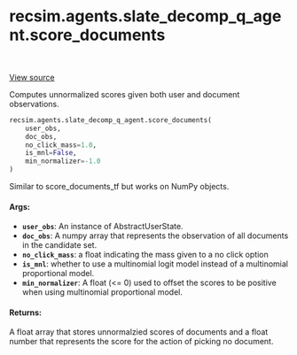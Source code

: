 <div itemscope itemtype="http://developers.google.com/ReferenceObject">
<meta itemprop="name" content="recsim.agents.slate_decomp_q_agent.score_documents" />
<meta itemprop="path" content="Stable" />
</div>

# recsim.agents.slate_decomp_q_agent.score_documents

<table class="tfo-notebook-buttons tfo-api" align="left">
</table>

<a target="_blank" href="https://github.com/google-research/recsim/tree/master/recsim//agents/slate_decomp_q_agent.py">View
source</a>

Computes unnormalized scores given both user and document observations.

```python
recsim.agents.slate_decomp_q_agent.score_documents(
    user_obs,
    doc_obs,
    no_click_mass=1.0,
    is_mnl=False,
    min_normalizer=-1.0
)
```

<!-- Placeholder for "Used in" -->

Similar to score_documents_tf but works on NumPy objects.

#### Args:

*   <b>`user_obs`</b>: An instance of AbstractUserState.
*   <b>`doc_obs`</b>: A numpy array that represents the observation of all
    documents in the candidate set.
*   <b>`no_click_mass`</b>: a float indicating the mass given to a no click
    option
*   <b>`is_mnl`</b>: whether to use a multinomial logit model instead of a
    multinomial proportional model.
*   <b>`min_normalizer`</b>: A float (<= 0) used to offset the scores to be
    positive when using multinomial proportional model.

#### Returns:

A float array that stores unnormalzied scores of documents and a float number
that represents the score for the action of picking no document.
